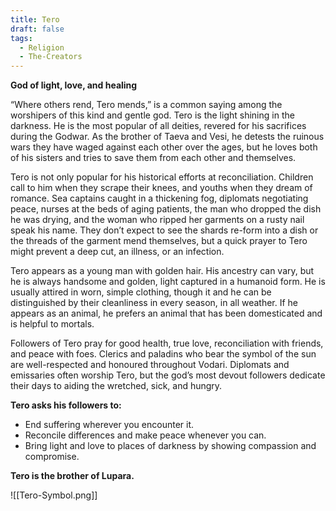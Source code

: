 ```yaml
---
title: Tero
draft: false
tags:
  - Religion
  - The-Creators
---
```

**God of light, love, and healing**

“Where others rend, Tero mends,” is a common saying among the worshipers of this kind and gentle god. Tero is the light shining in the darkness. He is the most popular of all deities, revered for his sacrifices during the Godwar. As the brother of Taeva and Vesi, he detests the ruinous wars they have waged against each other over the ages, but he loves both of his sisters and tries to save them from each other and themselves.

Tero is not only popular for his historical efforts at reconciliation. Children call to him when they scrape their knees, and youths when they dream of romance. Sea captains caught in a thickening fog, diplomats negotiating peace, nurses at the beds of aging patients, the man who dropped the dish he was drying, and the woman who ripped her garments on a rusty nail speak his name. They don’t expect to see the shards re-form into a dish or the threads of the garment mend themselves, but a quick prayer to Tero might prevent a deep cut, an illness, or an infection.

Tero appears as a young man with golden hair. His ancestry can vary, but he is always handsome and golden, light captured in a humanoid form. He is usually attired in worn, simple clothing, though it and he can be distinguished by their cleanliness in every season, in all weather. If he appears as an animal, he prefers an animal that has been domesticated and is helpful to mortals.

Followers of Tero pray for good health, true love, reconciliation with friends, and peace with foes. Clerics and paladins who bear the symbol of the sun are well-respected and honoured throughout Vodari. Diplomats and emissaries often worship Tero, but the god’s most devout followers dedicate their days to aiding the wretched, sick, and hungry.

**Tero asks his followers to:**

- End suffering wherever you encounter it.
- Reconcile differences and make peace whenever you can.
- Bring light and love to places of darkness by showing compassion and compromise.

**Tero is the brother of Lupara.**

![[Tero-Symbol.png]]